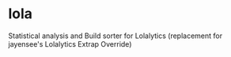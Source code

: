 # lola
Statistical analysis and Build sorter for Lolalytics (replacement for jayensee's Lolalytics Extrap Override)
